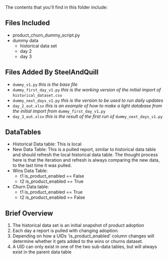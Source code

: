 The contents that you'll find in this folder include:

## Files Included
- product_churn_dummy_script.py
- dummy data
  - historical data set
  - day 2 
  - day 3
  
## Files Added By SteelAndQuill
- `dummy_v1.py` *this is the base file*
- `dummy_first_day_v1.py` *this is the working version of the initial import of* `historical_dataset.csv`
- `dummy_next_days_v1.py` *this is the version to be used to run daily updates*
- `day_2_out.xlsx` *this is an example of how to make a light database from the initial import from* `dummy_first_day_v1.py`
- `day_3_out.xlsx` *this is the result of the first run of* `dummy_next_days_v1.py`

## DataTables 
- Historical Data table: This is local
- New Data Table: This is a pulled report, similar to historical data table and should refresh the local historical data table.
  The thought process here is that the iteration and refresh is always comparing the new data, to the last time it was pulled.
- Wins Data Table: 
    - t1 is_product_enabled == False 
    - t2 is_product_enabled == True 
- Churn Data table:
    - t1 is_product_enabled == True 
    - t2 is_product_enabled == False 

## Brief Overview
1. The historical data set is an initial snapshot of product adoption
2. Each day a report is pulled with changing adoption. 
3. Depending on how a UIDs 'is_product_enabled' column changes will determine whether it gets added to the wins or churns dataset. 
  4. A UID can only exist in one of the two sub-data tables, but will always exist in the parent data table
